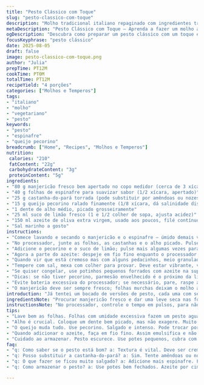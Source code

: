 ```yaml
---
title: "Pesto Clássico com Toque"
slug: "pesto-classico-com-toque"
description: "Molho tradicional italiano repaginado com ingredientes trocados e quantidades alteradas para menos oleosidade. O uso do espinafre junto ao manjericão casa um aroma fresco com sabor terroso. Queijo pecorino no lugar do parmesão adiciona um salgado marcante. A castanha-do-pará substitui o pinoli, tornando o pesto mais acessível e com uma textura cremosa. Alho na medida certa para não amargar, limão para acentuar acidez e azeite devagar para evitar óleo em excesso. Ingrediente por ingrediente, o segredo está na textura meio grossa, não totalmente lisa, e no equilíbrio ácido-salgado. Adaptado para vegetarianos, sem lactose e ovos, com cuidado em evitar grumos e oxidacão da erva verde no processo."
metaDescription: "Pesto Clássico com Toque – Aprenda a fazer um molho aromático, equilibrado e delicioso"
ogDescription: "Descubra como preparar um pesto clássico com um toque especial de espinafre e castanha-do-pará para um sabor único"
focusKeyphrase: "pesto clássico"
date: 2025-08-05
draft: false
image: pesto-classico-com-toque.png
author: "Julia"
prepTime: PT12M
cookTime: PT0M
totalTime: PT12M
recipeYield: "4 porções"
categories: ["Molhos e Temperos"]
tags:
- "italiano"
- "molho"
- "vegetariano"
- "pesto"
keywords:
- "pesto"
- "espinafre"
- "queijo pecorino"
breadcrumb: ["Home", "Recipes", "Molhos e Temperos"]
nutrition: 
 calories: "210"
 fatContent: "22g"
 carbohydrateContent: "3g"
 proteinContent: "5g"
ingredients:
- "80 g manjericão fresco bem apertado no copo medidor (cerca de 3 xícaras)"
- "40 g folhas de espinafre para suavizar sabor (1/2 xícara, apertado)"
- "25 g castanha-do-pará torrada (pode substituir por amêndoas ou nozes para variar textura)"
- "15 g queijo pecorino ralado finamente (1/8 xícara, dá salinidade distinta)"
- "1 dente de alho médio, picado grosseiramente"
- "25 ml suco de limão fresco (1 e 1/2 colher de sopa, ajusta acidez)"
- "150 ml azeite de oliva extra virgem, usado aos poucos, filé contínuo até conseguir textura"
- "Sal marinho a gosto"
instructions:
- "Comece lavando e secando o manjericão e o espinafre – úmido demais vira meleca, perde cor."
- "No processador, junte as folhas, as castanhas e o alho picado. Pulse só parcialmente, quer textura e não purê."
- "Adicione o pecorino e o suco de limão; pulse mais algumas vezes para incorporar."
- "Agora a parte do azeite: despeje em fio fino enquanto o processador está ligado. A ideia é emulsificar o óleo com os outros ingredientes, não afogar."
- "Quando vir que está cremoso mas com alguns pedacinhos, meio granulado, pare. Não bata demais, pesto vira pasta sem graça e mole de vez."
- "Tempere com sal, mexa com colher para provar. Deve estar vibrante, verde vivo, azedinho na medida e com um perfume fresco potente, quase uma exalação herbal."
- "Se quiser congelar, use potinhos pequenos forrados com azeite na superfície para evitar oxidação da cor e sabor."
- "Dicas: se não tiver pecorino, parmesão envelhecido é o próximo da lista; óleo de noz pode substituir o azeite para aroma diferente; não economize no limão – sem acidez fica estranho e travado."
- "Evite bateria excessiva do processador; se necessário, pare, raspe as laterais e pulse de novo, pra uniformizar sem virar líquido."
- "O manjericão deve ser sempre fresco; folhas murchas deixam o molho apagado e amargo. E nutrição extra: espinafre dá ferro e nutrientes, colabora com o verde claro e o sabor."
introduction: "Já tentei um bocado de versões de pesto, cada uma com seus deslizes. A clássica leva mais pinoli do que manjericão às vezes, ou fica muito oleosa. Aprendi que mesclar folhas traz complexidade e o toque do queijo pecorino muda o jogo, dá personalidade. Aquele cheiro de manjericão fresco que toma a cozinha enquanto prepara é quase terapêutico, quase impossível errar no aroma — mas na textura, a atenção é outra. Não pode ficar líquido demais, nem grumoso. A limãoada que o molho faz na boca deve equilibrar o leve amargor do alho e o terroso das castanhas. E cogitar outras nozes é sempre bem vindo para explorar o que tenho na despensa, sem pesar no bolso ou correr atrás de importados."
ingredientsNote: "Procurar manjericão fresco e dar uma leve seca nas folhas antes de colocar no processador muda tudo. A castanha-do-pará dá uma cremosidade rica, mas pode jogar com amêndoas ou nozes frescas, só tostar levemente para não perder aroma. Alho tem que ser sadio, evite muito picado para não liberar amargor. Queijo pecorino traz sal que evita colocar muito sal depois, ajuste devagar. Limão fresco é insubstituível, nada de suco concentrado industrializado. Use azeite extra virgem de boa qualidade – quando colocar em fio, observe como o pesto muda de textura, deixa de ser granulado para virar massinha fechada. Sal marinho sempre a gosto, sem exageros. Ter um bom processador faz a diferença, mas mexer com colher evita excesso de trituração. Sempre, sempre prove antes de seguir para o prato. Se faltar gordura, vai faltar brilho e sabor."
instructionsNote: "No processador, controle o tempo em pulsos, para não transformar em molho. A técnica de separar a finalização do óleo em fio fino ajuda a garantir que não fique pesado ou encharcado. Observar o pesto enquanto incorpora o azeite é chave – quando ele engrossa e fica levemente granuladinho, está no ponto. Se você deixar processar muito, vira purê. A textura deve ser marcante, meio rústica, não uma pasta lisa. Usar limão além de ajustar o sabor também ajuda a conservar a cor vibrante do verde. Salgando depois evita erro de salgar demais antes da incorporação dos queijos e líquidos. Se precisar guardar, camadas finas em potes e azeite por cima evitam oxidação e a prensagem do molho com sistema anaeróbico mantém o frescor por mais tempo. Evite mexer com a mão molhada dentro do pote para não contaminar. Quando bater os primeiros pulsos, vai ouvir um som mais opaco e às vezes até uma ligeira umidade soltando, é o suco das folhas se misturando. Perceber esse momento faz acender o sinal para depois jogar o azeite em fio e provocar o fenômeno do pesto cremoso."
tips:
- "Lave bem as folhas. Folhas com umidade excessiva fazem um pesto aguado. Pode até oxidar. Faça isso antes de processar. Seca. Com cuidado."
- "Alho é crucial. Coloque um dente bem picado, mas não exagere. Muito alho amarga o molho. Meu truque: use um dente médio; não muito pequeno."
- "O queijo muda tudo. Use pecorino. Salgado e intenso. Pode trocar por parmesão, mas o pecorino tem o toque mágico. Não pule isso. É essencial."
- "Quando adicionar o azeite, faça em fio fino. Assim emulsifica e não fica pesado. Se colocar de forma errada, vira uma pasta sem graça. Quase uma borracha."
- "Cuidado ao armazenar. Pesto escurece. Use potes pequenos, cubra com azeite. Isso evita oxidação. Uma pequena camada de óleo funciona bem."
faq:
- "q: Como saber se o pesto está bom? a: Textura é vital. Deve ser cremoso, mas com pedacinhos. Olhe a cor também, verde vibrante. Aroma intenso."
- "q: Posso substituir a castanha-do-pará? a: Sim. Tente amêndoas ou nozes. Ajuste a quantidade. Algumas nozes são mais fortes. Cuidado com sabores."
- "q: O que fazer se ficou muito salgado? a: Adicione mais espinafre. Funciona. Se não, grego, indicar. Faz um bom equilíbrio."
- "q: Como armazenar o pesto? a: Use potes bem fechados. Azeite por cima para proteção. Mantenha na geladeira. Também pode congelar em cubos."

---
```

